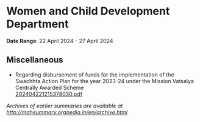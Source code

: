 # Women and Child Development Department

**Date Range**: 22 April 2024 - 27 April 2024


## Miscellaneous
- Regarding disbursement of funds for the implementation of the Swachhta Action Plan for the year 2023-24 under the Mission Vatsalya Centrally Awarded Scheme\
  [202404221215378030.pdf](https://gr.maharashtra.gov.in/Site/Upload/Government%20Resolutions/English/202404221215378030.pdf)


*Archives of earlier summaries are available at http://mahsummary.orgpedia.in/en/archive.html*